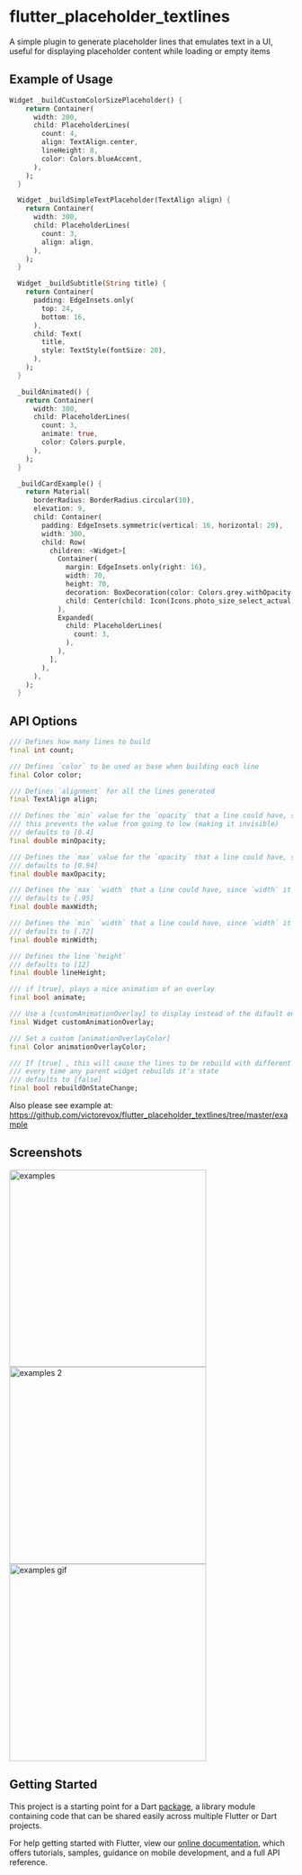 # flutter_placeholder_textlines

A simple plugin to generate placeholder lines that emulates text in a UI, useful for displaying placeholder content while loading or empty items

## Example of Usage

```dart
Widget _buildCustomColorSizePlaceholder() {
    return Container(
      width: 200,
      child: PlaceholderLines(
        count: 4,
        align: TextAlign.center,
        lineHeight: 8,
        color: Colors.blueAccent,
      ),
    );
  }

  Widget _buildSimpleTextPlaceholder(TextAlign align) {
    return Container(
      width: 300,
      child: PlaceholderLines(
        count: 3,
        align: align,
      ),
    );
  }

  Widget _buildSubtitle(String title) {
    return Container(
      padding: EdgeInsets.only(
        top: 24,
        bottom: 16,
      ),
      child: Text(
        title,
        style: TextStyle(fontSize: 20),
      ),
    );
  }

  _buildAnimated() {
    return Container(
      width: 300,
      child: PlaceholderLines(
        count: 3,
        animate: true,
        color: Colors.purple,
      ),
    );
  }

  _buildCardExample() {
    return Material(
      borderRadius: BorderRadius.circular(10),
      elevation: 9,
      child: Container(
        padding: EdgeInsets.symmetric(vertical: 16, horizontal: 20),
        width: 300,
        child: Row(
          children: <Widget>[
            Container(
              margin: EdgeInsets.only(right: 16),
              width: 70,
              height: 70,
              decoration: BoxDecoration(color: Colors.grey.withOpacity(.6), ),
              child: Center(child: Icon(Icons.photo_size_select_actual, color: Colors.white, size: 38,),),
            ),
            Expanded(
              child: PlaceholderLines(
                count: 3,
              ),
            ),
          ],
        ),
      ),
    );
  }
  ```

  ## API Options

  ```dart
  /// Defines how many lines to build
  final int count;

  /// Defines `color` to be used as base when building each line
  final Color color;

  /// Defines `alignment` for all the lines generated
  final TextAlign align;

  /// Defines the `min` value for the `opacity` that a line could have, since color opacity it's generated randomly ,
  /// this prevents the value from going to low (making it invisible)
  /// defaults to [0.4]
  final double minOpacity;

  /// Defines the `max` value for the `opacity` that a line could have, since color opacity it's generated randomly ,
  /// defaults to [0.94]
  final double maxOpacity;

  /// Defines the `max` `width` that a line could have, since `width` it's generated randomly
  /// defaults to [.95]
  final double maxWidth;

  /// Defines the `min` `width` that a line could have, since `width` it's generated randomly
  /// defaults to [.72]
  final double minWidth;

  /// Defines the line `height`
  /// defaults to [12]
  final double lineHeight;

  /// if [true], plays a nice animation of an overlay
  final bool animate;

  /// Use a [customAnimationOverlay] to display instead of the difault one
  final Widget customAnimationOverlay;

  /// Set a custom [animationOverlayColor]
  final Color animationOverlayColor;

  /// If [true] , this will cause the lines to be rebuild with different widths (randomly generated)
  /// every time any parent widget rebuilds it's state
  /// defaults to [false]
  final bool rebuildOnStateChange;
  ```

  Also please see example at: https://github.com/victorevox/flutter_placeholder_textlines/tree/master/example


  ## Screenshots

  <img src="https://raw.githubusercontent.com/victorevox/flutter_placeholder_textlines/master/example/Screenshot_1.png" align = "left" height = "350" alt="examples">

  <img src="https://raw.githubusercontent.com/victorevox/flutter_placeholder_textlines/master/example/Screenshot_1.png" align = "left" height = "350" alt="examples 2">

  <img src="https://raw.githubusercontent.com/victorevox/flutter_placeholder_textlines/master/example/example.gif" height = "350" alt="examples gif">


  ## Getting Started

This project is a starting point for a Dart
[package](https://flutter.dev/developing-packages/),
a library module containing code that can be shared easily across
multiple Flutter or Dart projects.

For help getting started with Flutter, view our 
[online documentation](https://flutter.dev/docs), which offers tutorials, 
samples, guidance on mobile development, and a full API reference.